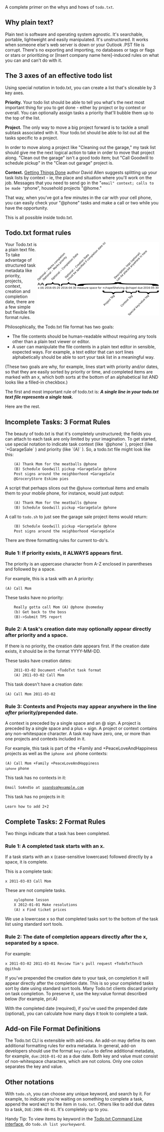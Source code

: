 A complete primer on the whys and hows of `todo.txt`.

## Why plain text?

Plain text is software and operating system agnostic. It's searchable,
portable, lightweight and easily manipulated. It's unstructured. It
works when someone else's web server is down or your Outlook .PST file
is corrupt. There's no exporting and importing, no databases or tags or
flags or stars or prioritizing or \[Insert company name here\]-induced
rules on what you can and can't do with it.

## The 3 axes of an effective todo list

Using special notation in todo.txt, you can create a list that's
sliceable by 3 key axes.

**Priority.** Your todo list should be able to tell you what's the next
most important thing for you to get done - either by project or by
context or overall. You can optionally assign tasks a priority that'll
bubble them up to the top of the list.

**Project.** The only way to move a big project forward is to tackle a
small subtask associated with it. Your todo.txt should be able to list
out all the tasks specific to a project.

In order to move along a project like "Cleaning out the garage," my task
list should give me the next logical action to take in order to move
that project along. "Clean out the garage" isn't a good todo item; but
"Call Goodwill to schedule pickup" in the "Clean out garage" project is.

**Context.** [Getting Things Done](https://en.wikipedia.org/wiki/Getting_Things_Done) author David
Allen suggests splitting up your task lists by context - ie, the place
and situation where you'll work on the job. Messages that you need to
send go in the "`email" context; calls to be made "`phone", household
projects "@home."

That way, when you've got a few minutes in the car with your cell phone,
you can easily check your "@phone" tasks and make a call or two while
you have the opportunity.

This is all possible inside todo.txt.

## Todo.txt format rules

<img align="right" src="./todo.txt_summary.png" alt="Format Quick Reference Image"></span>Your
Todo.txt is a plain text file. To take advantage of structured task
metadata like priority, projects, context, creation and completion date,
there are a few simple but flexible file format rules.

Philosophically, the Todo.txt file format has two goals:

- The file contents should be human-readable without requiring any tools
  other than a plain text viewer or editor.
- A user can manipulate the file contents in a plain text editor in
  sensible, expected ways. For example, a text editor that can sort
  lines alphabetically should be able to sort your task list in a
  meaningful way.

(These two goals are why, for example, lines start with priority and/or
dates, so that they are easily sorted by priority or time, and completed
items are marked with an x, which both sorts at the bottom of an
alphabetical list AND looks like a filled-in checkbox.)

The first and most important rule of todo.txt is: ***A single line in
your todo.txt text file represents a single task.***

Here are the rest.

## Incomplete Tasks: 3 Format Rules

The beauty of todo.txt is that it's completely unstructured; the fields
you can attach to each task are only limited by your imagination. To get
started, use special notation to indicate task context (like \`@phone\`
), project (like \`+GarageSale\` ) and priority (like \`(A)\` ). So, a
todo.txt file might look like this:

        (A) Thank Mom for the meatballs @phone 
        (B) Schedule Goodwill pickup +GarageSale @phone
        Post signs around the neighborhood +GarageSale
        @GroceryStore Eskimo pies

A script that perhaps slices out the @`phone` contextual items and
emails them to your mobile phone, for instance, would just output:

        (A) Thank Mom for the meatballs @phone 
        (B) Schedule Goodwill pickup +GarageSale @phone

A call to `todo.sh` to just see the garage sale project items would
return:

        (B) Schedule Goodwill pickup +GarageSale @phone
        Post signs around the neighborhood +GarageSale

There are three formatting rules for current to-do's.

### Rule 1: If priority exists, it ALWAYS appears first.

The priority is an uppercase character from A-Z enclosed in parentheses
and followed by a space.

For example, this is a task with an A priority:

<code>(A) Call Mom</code>

These tasks have no priority:

        Really gotta call Mom (A) @phone @someday
        (b) Get back to the boss
        (B)->Submit TPS report

### Rule 2: A task's creation date may optionally appear directly after priority and a space.

If there is no priority, the creation date appears first. If the
creation date exists, it should be in the format YYYY-MM-DD.

These tasks have creation dates:

        2011-03-02 Document +TodoTxt task format
        (A) 2011-03-02 Call Mom

This task doesn't have a creation date:

<code>(A) Call Mom 2011-03-02</code>

### Rule 3: Contexts and Projects may appear anywhere in the line *after* priority/prepended date.

A context is preceded by a single space and an @ sign. A project is
preceded by a single space and a plus + sign. A project or context
contains any non-whitespace character. A task may have zero, one, or
more than one projects and contexts included in it.

For example, this task is part of the +Family and +PeaceLoveAndHappiness
projects as well as the `iphone and `phone contexts:

<code>(A) Call Mom +Family +PeaceLoveAndHappiness `iphone `phone</code>

This task has no contexts in it:

<code>Email SoAndSo at soandso@example.com</code>

This task has no projects in it:

<code>Learn how to add 2+2</code>

## Complete Tasks: 2 Format Rules

Two things indicate that a task has been completed.

### Rule 1: A completed task starts with an x.

If a task starts with an x (case-sensitive lowercase) followed directly
by a space, it is complete.

This is a complete task:

<code>x 2011-03-03 Call Mom</code>

These are not complete tasks.

        xylophone lesson
        X 2012-01-01 Make resolutions
        (A) x Find ticket prices

We use a lowercase x so that completed tasks sort to the bottom of the
task list using standard sort tools.

### Rule 2: The date of completion appears directly after the x, separated by a space.

For example:

<code>x 2011-03-02 2011-03-01 Review Tim's pull request +TodoTxtTouch
@github</code>

If you've prepended the creation date to your task, on completion it
will appear directly after the completion date. This is so your
completed tasks sort by date using standard sort tools. Many Todo.txt
clients discard priority on task completion. To preserve it, use the
key:value format described below (for example, pri:A)

With the completed date (required), if you've used the prepended date
(optional), you can calculate how many days it took to complete a task.

## Add-on File Format Definitions

The Todo.txt CLI is extensible with add-ons. An add-on may define its
own additional formatting rules for extra metadata. In general, add-on
developers should use the format <code>key:value</code> to define
additional metadata, for example, <code>due:2010-01-02</code> as a due
date. Both key and value must consist of non-whitespace characters,
which are not colons. Only one colon separates the key and value.

## Other notations

With `todo.sh`, you can choose any unique keyword, and search by it. For
example, to indicate you're waiting on something to complete a task,
append the word `WAIT` to the item in `todo.txt`. Others like to add due
dates to a task, `DUE:2006-08-01`. It's completely up to you.

Handy Tip: To view items by keyword in the [Todo.txt Command Line interface](https://github.com/todotxt/todo.txt-cli), do
`todo.sh list yourkeyword`.
